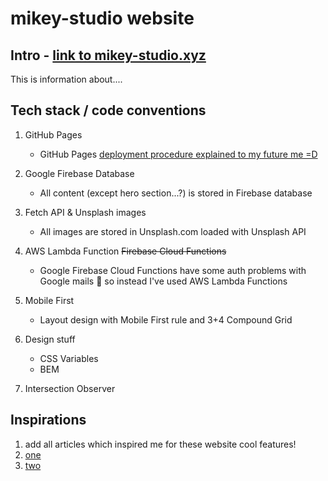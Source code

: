 # mikey-studio website

## Intro - [link to mikey-studio.xyz](https://mikey-studio.xyz)

This is information about....

## Tech stack / code conventions

1.  GitHub Pages

    * GitHub Pages [deployment procedure explained to my future me =D](README-GITHUB-PARCEL.md)

1. Google Firebase Database

    * All content (except hero section...?) is stored in Firebase database

1. Fetch API & Unsplash images

    * All images are stored in Unsplash.com loaded with Unsplash API

1. AWS Lambda Function ~~Firebase Cloud Functions~~

    * Google Firebase Cloud Functions have some auth problems with Google mails 🤣 so instead I've used AWS Lambda Functions

1. Mobile First

    * Layout design with Mobile First rule and 3+4 Compound Grid

1. Design stuff

    * CSS Variables
    * BEM

1. Intersection Observer

## Inspirations 

1. add all articles which inspired me for these website cool features!
1. [one](https://www.webkrytyk.pl/2020/01/31/wpadki-i-wypadki-10/#more-1372)
1. [two](https://css-tricks.com/why-parcel-has-become-my-go-to-bundler-for-development/)


  